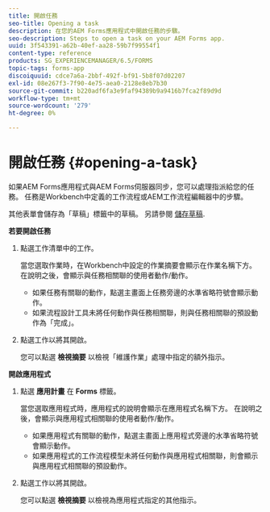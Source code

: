 ```yaml
---
title: 開啟任務
seo-title: Opening a task
description: 在您的AEM Forms應用程式中開啟任務的步驟。
seo-description: Steps to open a task on your AEM Forms app.
uuid: 3f543391-a62b-40ef-aa28-59b7f99554f1
content-type: reference
products: SG_EXPERIENCEMANAGER/6.5/FORMS
topic-tags: forms-app
discoiquuid: cdce7a6a-2bbf-492f-bf91-5b8f07d02207
exl-id: 08e267f3-7f90-4e75-aea0-2128e8eb7b30
source-git-commit: b220adf6fa3e9faf94389b9a9416b7fca2f89d9d
workflow-type: tm+mt
source-wordcount: '279'
ht-degree: 0%

---
```


# 開啟任務 {#opening-a-task}

如果AEM Forms應用程式與AEM Forms伺服器同步，您可以處理指派給您的任務。 任務是Workbench中定義的工作流程或AEM工作流程編輯器中的步驟。

其他表單會儲存為「草稿」標籤中的草稿。 另請參閱 [儲存草稿](/help/forms/using/save-as-draft.md).

**若要開啟任務**

1. 點選工作清單中的工作。

   當您選取作業時，在Workbench中設定的作業摘要會顯示在作業名稱下方。 在說明之後，會顯示與任務相關聯的使用者動作/動作。

   * 如果任務有關聯的動作，點選主畫面上任務旁邊的水準省略符號會顯示動作。
   * 如果流程設計工具未將任何動作與任務相關聯，則與任務相關聯的預設動作為「完成」。

1. 點選工作以將其開啟。

   您可以點選 **檢視摘要** 以檢視「維護作業」處理中指定的額外指示。

**開啟應用程式**

1. 點選 **應用計畫** 在 **Forms** 標籤。

   當您選取應用程式時，應用程式的說明會顯示在應用程式名稱下方。 在說明之後，會顯示與應用程式相關聯的使用者動作/動作。

   * 如果應用程式有關聯的動作，點選主畫面上應用程式旁邊的水準省略符號會顯示動作。
   * 如果應用程式的工作流程模型未將任何動作與應用程式相關聯，則會顯示與應用程式相關聯的預設動作。

1. 點選工作以將其開啟。

   您可以點選 **檢視摘要** 以檢視為應用程式指定的其他指示。

